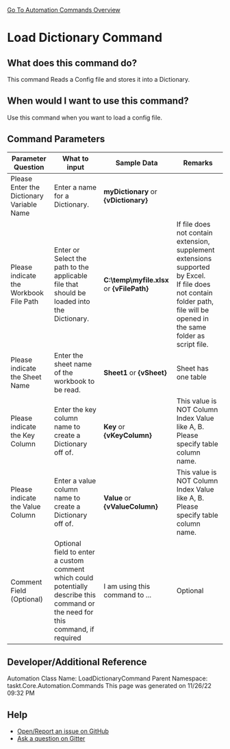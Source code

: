 <!--TITLE: Load Dictionary Command -->
<!-- SUBTITLE: a command in the Dictionary Commands group. -->
[Go To Automation Commands Overview](/automation-commands.md)


# Load Dictionary Command


## What does this command do?
This command Reads a Config file and stores it into a Dictionary.


## When would I want to use this command?
Use this command when you want to load a config file.


## Command Parameters
| Parameter Question   	| What to input  	|  Sample Data 	| Remarks  	|
| ---                    | ---               | ---           | ---       |
|Please Enter the Dictionary Variable Name|Enter a name for a Dictionary.|**myDictionary** or **{vDictionary}**||
|Please indicate the Workbook File Path|Enter or Select the path to the applicable file that should be loaded into the Dictionary.|**C:\temp\myfile.xlsx** or **{vFilePath}**|If file does not contain extension, supplement extensions supported by Excel.<br>If file does not contain folder path, file will be opened in the same folder as script file.|
|Please indicate the Sheet Name|Enter the sheet name of the workbook to be read.|**Sheet1** or **{vSheet}**|Sheet has one table|
|Please indicate the Key Column|Enter the key column name to create a Dictionary off of.|**Key** or **{vKeyColumn}**|This value is NOT Column Index Value like A, B. Please specify table column name.|
|Please indicate the Value Column|Enter a value column name to create a Dictionary off of.|**Value** or **{vValueColumn}**|This value is NOT Column Index Value like A, B. Please specify table column name.|
|Comment Field (Optional)|Optional field to enter a custom comment which could potentially describe this command or the need for this command, if required|I am using this command to ...|Optional|














## Developer/Additional Reference
Automation Class Name: LoadDictionaryCommand
Parent Namespace: taskt.Core.Automation.Commands
This page was generated on 11/26/22 09:32 PM


## Help
- [Open/Report an issue on GitHub](https://github.com/rcktrncn/taskt/issues/new)
- [Ask a question on Gitter](https://gitter.im/taskt-rpa/Lobby)

